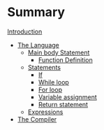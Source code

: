 # Summary

[Introduction](./introduction.md)
- [The Language](./language.md)
  - [Main body Statement](./language/main_body_statement.md)
    - [Function Definition]() 
  - [Statements](./language/statement.md)
    - [If]()
    - [While loop]()
    - [For loop]()
    - [Variable assignment]()
    - [Return statement]()
  - [Expressions]()
- [The Compiler]()
